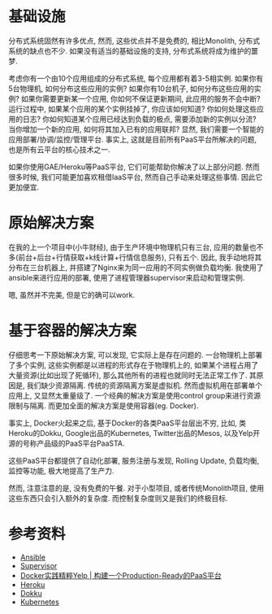 # 基础设施
分布式系统固然有许多优点, 然而, 这些优点并不是免费的, 相比Monolith, 分布式系统的缺点也不少. 如果没有适当的基础设施的支持, 分布式系统将成为维护的噩梦.

考虑你有一个由10个应用组成的分布式系统, 每个应用都有着3-5相实例. 如果你有5台物理机, 如何分布这些应用的实例? 如果你有10台机子, 如何分布这些应用的实例? 如果你需要更新某一个应用, 你如何不保证更新期间, 此应用的服务不会中断? 运行过程中, 如果某个应用的某个实例挂掉了, 你应该如何知道? 你如何处理这些应用的日志? 你如何知道某个应用已经达到负载的极点, 需要添加新的实例以分流? 当你增加一个新的应用, 如何将其加入已有的应用联邦? 显然, 我们需要一个智能的应用部署/协调/监控/管理平台. 事实上, 这就是目前所有PaaS平台所解决的问题, 也是所有云平台的核心技术之一.

如果你使用GAE/Heroku等PaaS平台, 它们可能帮助你解决了以上部分问题. 然而很多时候, 我们可能更加喜欢租借IaaS平台, 然而自己手动来处理这些事情. 因此它更加便宜.

# 原始解决方案
在我的上一个项目中(小牛财经), 由于生产环境中物理机只有三台, 应用的数量也不多(前台+后台+行情获取+k线计算+行情信息服务), 只有五个. 因此, 我手动地将其分布在三台机器上, 并搭建了Nginx来为同一应用的不同实例做负载均衡. 我使用了ansible来进行应用的部署, 使用了进程管理器supervisor来启动和管理实例.

嗯, 虽然并不完美, 但是它的确可以work.

# 基于容器的解决方案
仔细思考一下原始解决方案, 可以发现, 它实际上是存在问题的. 一台物理机上部署了多个实例, 这些实例都是以进程的形式存在于物理机上的, 如果某个进程占用了大量资源(比如出现了死循环), 那么其他所有的进程也就同时无法正常工作了. 其原因是, 我们缺少资源隔离. 传统的资源隔离方案是虚拟机. 然而虚拟机用在部署单个应用上, 又显然太重量级了. 一个经典的解决方案是使用control group来进行资源限制与隔离. 而更加全面的解决方案是使用容器(eg. Docker).

事实上, Docker火起来之后, 基于Docker的各类PaaS平台层出不穷, 比如, 类Heroku的Dokku, Google出品的Kubernetes, Twitter出品的Mesos, 以及Yelp开源的号称产品级的PaaS平台PaaSTA.

这些PaaS平台都提供了自动化部署, 服务注册与发现, Rolling Update, 负载均衡, 监控等功能, 极大地提高了生产力.

然而, 注意注意的是, 没有免费的午餐. 对于小型项目, 或者传统Monolith项目, 使用这些东西只会引入额外的复杂度. 而控制复杂度则又是我们的终极目标.

# 参考资料
+ [Ansible](https://www.ansible.com/)
+ [Supervisor](supervisord.org)
+ [Docker实践精粹Yelp | 构建一个Production-Ready的PaaS平台](http://toutiao.com/news/6252312599757586945/)
+ [Heroku](http://heroku.com/)
+ [Dokku](http://dokku.viewdocs.io/dokku/)
+ [Kubernetes](kubernetes.io)
